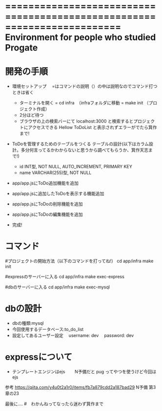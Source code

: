 ========================================================================
Environment for people who studied Progate
========================================================================

# 開発の手順 ##########################################
- 環境セットアップ 　=はコマンドの説明（）の中は説明なのでコマンド打つときは省く
  - ターミナルを開く
  = cd infra　（infraフォルダに移動
  = make init （プロジェクト作成）
  - 2分ほど待つ
  - ブラウザの上の検索バーにて localhost:3000 と検索するとプロジェクトにアクセスできる
    Hellow ToDoList と表示されずエラーがでたら箕作まで!

- ToDoを管理するためのテーブルをつくる
  テーブルの設計(以下はカラム設計。多分何言ってるかわからないと思うから調べてもらうか、箕作天志まで!)
  - id INT型, NOT NULL, AUTO_INCREMENT, PRIMARY KEY
  - name VARCHAR(255)型, NOT NULL

- app/app.jsにToDo追加機能を追加

- app/app.jsに追加したToDoを表示する機能追加

- app/app.jsにToDoの削除機能を追加

- app/app.jsにToDoの編集機能を追加

- 完成!

# コマンド ############################################
#プロジェクトの開始方法（以下のコマンドを打ってね!）
cd app/infra
make init

#expressのサーバーに入る
cd app/infra
make exec-express

#dbのサーバーに入る
cd app/infra
make exec-mysql

# dbの設計 ##########################################
- dbの種類:mysql
- 今回使用するデータベース:to_do_list
- 設定してあるユーザー設定
　username: dev
　password: dev

# expressについて ####################################
- テンプレートエンジンはejs
　　N予備だと pug ってやつを使うけど今回はejs

 参考 https://qiita.com/y4u0t2a1r0/items/fb7a879cdd2a187bad29
 N予備 第3章の23

最後に....
  #　わかんねってなったら迷わず箕作まで
